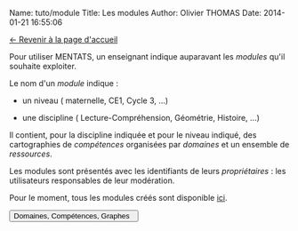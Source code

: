 Name: tuto/module
Title: Les modules
Author: Olivier THOMAS
Date: 2014-01-21 16:55:06

[<- Revenir à la page d'accueil](/)


Pour utiliser MENTATS, un enseignant indique auparavant les *modules* qu'il souhaite exploiter.

Le nom d'un *module* indique : 

* un niveau ( maternelle, CE1, Cycle 3, ...)

* une discipline ( Lecture-Compréhension, Géométrie, Histoire, ...)

Il contient, pour la discipline indiquée et pour le niveau indiqué, des cartographies de *compétences* organisées par *domaines* et un ensemble de *ressources*.

Les modules sont présentés avec les identifiants de leurs *propriétaires* : les utilisateurs responsables de leur modération. 

Pour le moment, tous les modules créés sont disponible [ici](/module).

[<button class="btn btn-primary pull-right" type="button"> Domaines, Compétences, Graphes &nbsp;<i class="fa fa-arrow-right"></i></button>](/tuto/domainecompetencegraphe)

